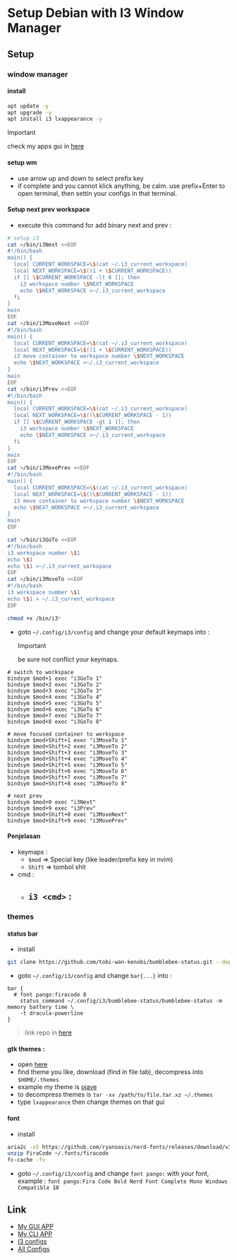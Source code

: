 # Setup Debian with I3 Window Manager

## Setup

### window manager

#### install

```sh
apt update -y
apt upgrade -y
apt install i3 lxappearance -y
```

> [!IMPORTANT]
> check my apps gui in [here](./gui-apps-install.md)

#### setup wm

- use arrow up and down to select prefix key
- if complete and you cannot klick anything, be calm. use prefix+Enter to open terminal, then settin your configs in that terminal.

#### Setup next prev workspace

- execute this command for add binary next and prev :

```sh
# setup i3
cat >/bin/i3Next <<EOF
#!/bin/bash
main() {
  local CURRENT_WORKSPACE=\$(cat ~/.i3_current_workspace)
  local NEXT_WORKSPACE=\$((1 + \$CURRENT_WORKSPACE))
  if [[ \$CURRENT_WORKSPACE -lt 8 ]]; then
    i3 workspace number \$NEXT_WORKSPACE
    echo \$NEXT_WORKSPACE >~/.i3_current_workspace
  fi
}
main
EOF
cat >/bin/i3MoveNext <<EOF
#!/bin/bash
main() {
  local CURRENT_WORKSPACE=\$(cat ~/.i3_current_workspace)
  local NEXT_WORKSPACE=\$((1 + \$CURRENT_WORKSPACE))
  i3 move container to workspace number \$NEXT_WORKSPACE
  echo \$NEXT_WORKSPACE >~/.i3_current_workspace
}
main
EOF
cat >/bin/i3Prev <<EOF
#!/bin/bash
main() {
  local CURRENT_WORKSPACE=\$(cat ~/.i3_current_workspace)
  local NEXT_WORKSPACE=\$((\$CURRENT_WORKSPACE - 1))
  if [[ \$CURRENT_WORKSPACE -gt 1 ]]; then
    i3 workspace number \$NEXT_WORKSPACE
    echo \$NEXT_WORKSPACE >~/.i3_current_workspace
  fi
}
main
EOF
cat >/bin/i3MovePrev <<EOF
#!/bin/bash
main() {
  local CURRENT_WORKSPACE=\$(cat ~/.i3_current_workspace)
  local NEXT_WORKSPACE=\$((\$CURRENT_WORKSPACE - 1))
  i3 move container to workspace number \$NEXT_WORKSPACE
  echo \$NEXT_WORKSPACE >~/.i3_current_workspace
}
main
EOF

cat >/bin/i3GoTo <<EOF
#!/bin/bash
i3 workspace number \$1
echo \$1
echo \$1 >~/.i3_current_workspace
EOF
cat >/bin/i3MoveTo <<EOF
#!/bin/bash
i3 workspace number \$1
echo \$1 > ~/.i3_current_workspace
EOF

chmod +x /bin/i3*
```

- goto `~/.config/i3/config` and change your default keymaps into :
  > [!IMPORTANT]
  > be sure not conflict your keymaps.

```i3configs
# switch to workspace
bindsym $mod+1 exec "i3GoTo 1"
bindsym $mod+2 exec "i3GoTo 2"
bindsym $mod+3 exec "i3GoTo 3"
bindsym $mod+4 exec "i3GoTo 4"
bindsym $mod+5 exec "i3GoTo 5"
bindsym $mod+6 exec "i3GoTo 6"
bindsym $mod+7 exec "i3GoTo 7"
bindsym $mod+8 exec "i3GoTo 8"

# move focused container to workspace
bindsym $mod+Shift+1 exec "i3MoveTo 1"
bindsym $mod+Shift+2 exec "i3MoveTo 2"
bindsym $mod+Shift+3 exec "i3MoveTo 3"
bindsym $mod+Shift+4 exec "i3MoveTo 4"
bindsym $mod+Shift+5 exec "i3MoveTo 5"
bindsym $mod+Shift+6 exec "i3MoveTo 6"
bindsym $mod+Shift+7 exec "i3MoveTo 7"
bindsym $mod+Shift+8 exec "i3MoveTo 8"

# next prev
bindsym $mod+0 exec "i3Next"
bindsym $mod+9 exec "i3Prev"
bindsym $mod+Shift+0 exec "i3MoveNext"
bindsym $mod+Shift+9 exec "i3MovePrev"
```

#### Penjelasan

- keymaps :
  - `$mod` => Special key (like leader/prefix key in nvim)
  - `Shift` => tombol shit
- cmd :
  - ## `i3 <cmd>` :

### themes

#### status bar

- install

```sh
git clone https://github.com/tobi-wan-kenobi/bumblebee-status.git --depth=1 ~/.config/i3
```

- goto `~/.config/i3/config` and change `bar{...}` into :

```i3config
bar {
  # font pango:firacode 8
	status_command ~/.config/i3/bumblebee-status/bumblebee-status -m memory battery time \
    -t dracula-powerline
}
```

> link repo in [here](https://github.com/tobi-wan-kenobi/bumblebee-status)

#### gtk themes :

- open [here](https://store.kde.org/)
- find theme you like, download (find in file tab), decompress into `$HOME/.themes`
- example my theme is [ojave](https://store.kde.org/p/1275087/)
- to decompress themes is `tar -xv /path/to/file.tar.xz ~/.themes`
- type `lxappearance` then change themes on that gui

#### font

- install

```sh
aria2c -x5 https://github.com/ryanoasis/nerd-fonts/releases/download/v3.2.1/FiraCode.zip --out=./FiraCode
unzip FiraCode ~/.fonts/firacode
fc-cache -fv
```

- goto `~/.config/i3/config` and change `font pango:` with your font, example : `font pango:Fira Code Bold Nerd Font Complete Mono Windows Compatible 10`

## Link
- [My GUI APP](../../../bookmarks/gui-linux.md)
- [My CLI APP](../../../bookmarks/cli.md)
- [I3 configs](https://github.com/alifprihantoro/dotconf/blob/master/.config/i3/config)
- [All Configs](https://github.com/alifprihantoro/dotconf/)